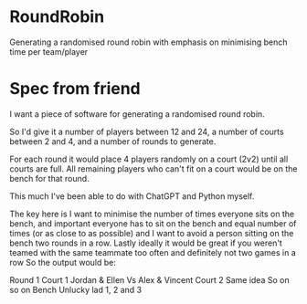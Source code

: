 # RoundRobin
Generating a randomised round robin with emphasis on minimising bench time per team/player

# Spec from friend

I want a piece of software for generating a randomised round robin.

So I'd give it a number of players between 12 and 24, a number of courts between 2 and 4, and a number of rounds to generate.

For each round it would place 4 players randomly on a court (2v2) until all courts are full. All remaining players who can't fit on a court would be on the bench for that round.

This much I've been able to do with ChatGPT and Python myself.

The key here is I want to minimise the number of times everyone sits on the bench, and important everyone has to sit on the bench and equal number of times (or as close to as possible) and I want to avoid a person sitting on the bench two rounds in a row. Lastly ideally it would be great if you weren't teamed with the same teammate too often and definitely not two games in a row
So the output would be:

Round 1
   Court 1
     Jordan & Ellen Vs Alex & Vincent
   Court 2
      Same idea
So on so on
   Bench
     Unlucky lad 1, 2 and 3
